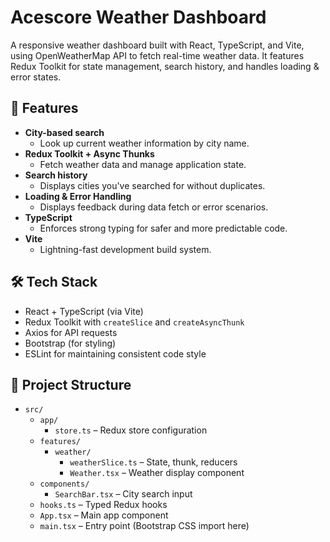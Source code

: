 # Acescore Weather Dashboard

A responsive weather dashboard built with React, TypeScript, and Vite, using OpenWeatherMap API to fetch real-time weather data. It features Redux Toolkit for state management, search history, and handles loading & error states.

## 🚀 Features

- **City-based search**  
  - Look up current weather information by city name.
- **Redux Toolkit + Async Thunks**  
  - Fetch weather data and manage application state.
- **Search history**  
  - Displays cities you've searched for without duplicates.
- **Loading & Error Handling**  
  - Displays feedback during data fetch or error scenarios.
- **TypeScript**  
  - Enforces strong typing for safer and more predictable code.
- **Vite**  
  - Lightning-fast development build system.

  
## 🛠 Tech Stack

- React + TypeScript (via Vite)
- Redux Toolkit with `createSlice` and `createAsyncThunk`
- Axios for API requests
- Bootstrap (for styling)
- ESLint for maintaining consistent code style

## 📂 Project Structure

- `src/`
  - `app/`
    - `store.ts` – Redux store configuration
  - `features/`
    - `weather/`
      - `weatherSlice.ts` – State, thunk, reducers
      - `Weather.tsx` – Weather display component
  - `components/`
    - `SearchBar.tsx` – City search input
  - `hooks.ts` – Typed Redux hooks
  - `App.tsx` – Main app component
  - `main.tsx` – Entry point (Bootstrap CSS import here)

